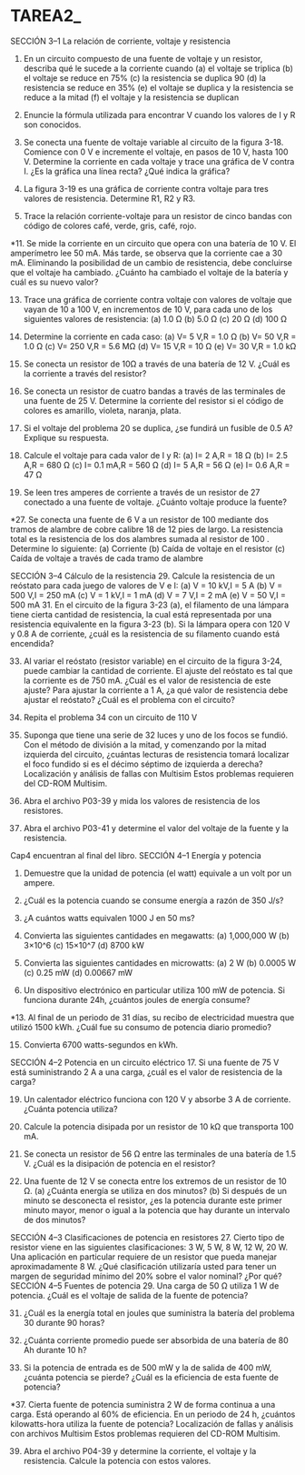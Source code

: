 # TAREA2_
SECCIÓN 3–1 La relación de corriente, voltaje y resistencia 
1. En un circuito compuesto de una fuente de voltaje y un resistor, describa qué le sucede a la corriente cuando 
(a) el voltaje se triplica 
(b) el voltaje se reduce en 75% 
(c) la resistencia se duplica 90 
(d) la resistencia se reduce en 35% 
(e) el voltaje se duplica y la resistencia se reduce a la mitad 
(f) el voltaje y la resistencia se duplican
3. Enuncie la fórmula utilizada para encontrar V cuando los valores de I y R son conocidos. 

5. Se conecta una fuente de voltaje variable al circuito de la figura 3-18. Comience con 0 V e incremente el voltaje, en pasos de 10 V, hasta 100 V. Determine la corriente en cada voltaje y trace una gráfica de V contra I. ¿Es la gráfica una línea recta? ¿Qué indica la gráfica? 
 
7. La figura 3-19 es una gráfica de corriente contra voltaje para tres valores de resistencia. Determine R1, R2 y R3. 
 
9. Trace la relación corriente-voltaje para un resistor de cinco bandas con código de colores café, verde, gris, café, rojo. 

*11. Se mide la corriente en un circuito que opera con una batería de 10 V. El amperímetro lee 50 mA. Más tarde, se observa que la corriente cae a 30 mA. Eliminando la posibilidad de un cambio de resistencia, debe concluirse que el voltaje ha cambiado. ¿Cuánto ha cambiado el voltaje de la batería y cuál es su nuevo valor?
 
13. Trace una gráfica de corriente contra voltaje con valores de voltaje que vayan de 10 a 100 V, en incrementos de 10 V, para cada uno de los siguientes valores de resistencia: 
(a) 1.0 Ω
(b) 5.0 Ω
(c) 20 Ω
(d) 100 Ω
15. Determine la corriente en cada caso: 
(a) V= 5 V,R = 1.0 Ω 
(b) V= 50 V,R = 1.0 Ω
(c) V= 250 V,R = 5.6 MΩ
(d) V= 15 V,R =  10 Ω
(e) V= 30 V,R = 1.0 kΩ

17. Se conecta un resistor de 10Ω a través de una batería de 12 V. ¿Cuál es la corriente a través del resistor? 

19. Se conecta un resistor de cuatro bandas a través de las terminales de una fuente de 25 V. Determine la corriente del resistor si el código de colores es amarillo, violeta, naranja, plata. 

21. Si el voltaje del problema 20 se duplica, ¿se fundirá un fusible de 0.5 A? Explique su respuesta. 

23. Calcule el voltaje para cada valor de I y R: 
(a) I= 2 A,R = 18 Ω
(b) I= 2.5 A,R = 680 Ω
(c) I= 0.1 mA,R = 560 Ω
(d) I= 5 A,R = 56 Ω
(e) I= 0.6 A,R = 47 Ω


25. Se leen tres amperes de corriente a través de un resistor de 27  conectado a una fuente de voltaje. ¿Cuánto voltaje produce la fuente?

*27. Se conecta una fuente de 6 V a un resistor de 100  mediante dos tramos de alambre de cobre calibre 18 de 12 pies de largo. La resistencia total es la resistencia de los dos alambres sumada al resistor de 100 . Determine lo siguiente: 
(a) Corriente 
(b) Caída de voltaje en el resistor 
(c) Caída de voltaje a través de cada tramo de alambre 

SECCIÓN 3–4 Cálculo de la resistencia 
29. Calcule la resistencia de un reóstato para cada juego de valores de V e I: 
(a) V = 10 kV,I = 5 A 
(b) V = 500 V,I = 250 mA
(c) V = 1 kV,I = 1 mA
(d) V = 7 V,I = 2 mA
(e) V = 50 V,I = 500 mA
31. En el circuito de la figura 3-23
(a), el filamento de una lámpara tiene cierta cantidad de resistencia, la cual está representada por una resistencia equivalente en la figura 3-23
(b). Si la lámpara opera con 120 V y 0.8 A de corriente, ¿cuál es la resistencia de su filamento cuando está encendida?
 
33. Al variar el reóstato (resistor variable) en el circuito de la figura 3-24, puede cambiar la cantidad de corriente. El ajuste del reóstato es tal que la corriente es de 750 mA. ¿Cuál es el valor de resistencia de este ajuste? Para ajustar la corriente a 1 A, ¿a qué valor de resistencia debe ajustar el reóstato? ¿Cuál es el problema con el circuito?

35. Repita el problema 34 con un circuito de 110 V 

37. Suponga que tiene una serie de 32 luces y uno de los focos se fundió. Con el método de división a la mitad, y comenzando por la mitad izquierda del circuito, ¿cuántas lecturas de resistencia tomará localizar el foco fundido si es el décimo séptimo de izquierda a derecha? Localización y análisis de fallas con Multisim Estos problemas requieren del CD-ROM Multisim. 

39. Abra el archivo P03-39 y mida los valores de resistencia de los resistores. 

41. Abra el archivo P03-41 y determine el valor del voltaje de la fuente y la resistencia. 












Cap4
encuentran al final del libro. SECCIÓN 4–1 Energía y potencia 
1. Demuestre que la unidad de potencia (el watt) equivale a un volt por un ampere. 

3. ¿Cuál es la potencia cuando se consume energía a razón de 350 J/s? 

5. ¿A cuántos watts equivalen 1000 J en 50 ms? 

7. Convierta las siguientes cantidades en megawatts: 
(a) 1,000,000 W 
(b) 3×10^6
(c) 15×10^7
(d) 8700 kW 
9. Convierta las siguientes cantidades en microwatts: 
(a) 2 W 
(b) 0.0005 W 
(c) 0.25 mW 
(d) 0.00667 mW 
11. Un dispositivo electrónico en particular utiliza 100 mW de potencia. Si funciona durante 24h, ¿cuántos joules de energía consume? 

*13. Al final de un periodo de 31 días, su recibo de electricidad muestra que utilizó 1500 kWh. ¿Cuál fue su consumo de potencia diario promedio? 

15. Convierta 6700 watts-segundos en kWh. 

SECCIÓN 4–2 Potencia en un circuito eléctrico
17. Si una fuente de 75 V está suministrando 2 A a una carga, ¿cuál es el valor de resistencia de la carga? 

19. Un calentador eléctrico funciona con 120 V y absorbe 3 A de corriente. ¿Cuánta potencia utiliza? 

21. Calcule la potencia disipada por un resistor de 10 kΩ que transporta 100 mA. 

23. Se conecta un resistor de 56 Ω entre las terminales de una batería de 1.5 V. ¿Cuál es la disipación de potencia en el resistor? 

25. Una fuente de 12 V se conecta entre los extremos de un resistor de 10 Ω. 
(a) ¿Cuánta energía se utiliza en dos minutos? 
(b) Si después de un minuto se desconecta el resistor, ¿es la potencia durante este primer minuto mayor, menor o igual a la potencia que hay durante un intervalo de dos minutos? 

SECCIÓN 4–3 Clasificaciones de potencia en resistores 
27. Cierto tipo de resistor viene en las siguientes clasificaciones: 3 W, 5 W, 8 W, 12 W, 20 W. Una aplicación en particular requiere de un resistor que pueda manejar aproximadamente 8 W. ¿Qué clasificación utilizaría usted para tener un margen de seguridad mínimo del 20% sobre el valor nominal? ¿Por qué? 
SECCIÓN 4–5 Fuentes de potencia 
29. Una carga de 50 Ω utiliza 1 W de potencia. ¿Cuál es el voltaje de salida de la fuente de potencia? 

31. ¿Cuál es la energía total en joules que suministra la batería del problema 30 durante 90 horas? 

33. ¿Cuánta corriente promedio puede ser absorbida de una batería de 80 Ah durante 10 h?
 
35. Si la potencia de entrada es de 500 mW y la de salida de 400 mW, ¿cuánta potencia se pierde? ¿Cuál es la eficiencia de esta fuente de potencia? 

*37. Cierta fuente de potencia suministra 2 W de forma continua a una carga. Está operando al 60% de eficiencia. En un periodo de 24 h, ¿cuántos kilowatts-hora utiliza la fuente de potencia? Localización de fallas y análisis con archivos Multisim Estos problemas requieren del CD-ROM Multisim. 

39. Abra el archivo P04-39 y determine la corriente, el voltaje y la resistencia. Calcule la potencia con estos valores. 

